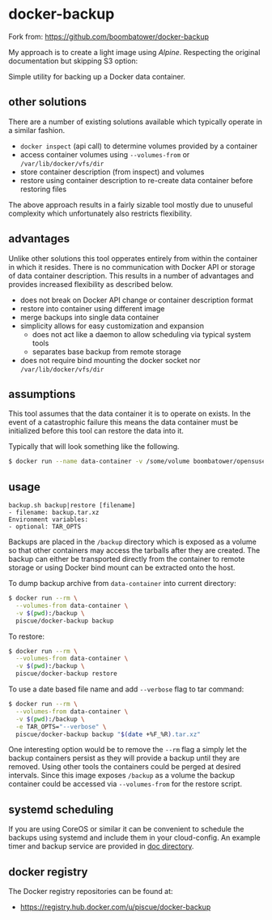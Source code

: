 docker-backup
=============
Fork from: https://github.com/boombatower/docker-backup

My approach is to create a light image using *Alpine*.
Respecting the original documentation but skipping S3 option:

Simple utility for backing up a Docker data container.

other solutions
---------------
There are a number of existing solutions available which typically operate in a
similar fashion.

- `docker inspect` (api call) to determine volumes provided by a container
- access container volumes using `--volumes-from` or `/var/lib/docker/vfs/dir`
- store container description (from inspect) and volumes
- restore using container description to re-create data container before
  restoring files

The above approach results in a fairly sizable tool mostly due to unuseful
complexity which unfortunately also restricts flexibility.

advantages
----------
Unlike other solutions this tool opperates entirely from within the container
in which it resides. There is no communication with Docker API or storage of
data container description. This results in a number of advantages and provides
increased flexibility as described below.

- does not break on Docker API change or container description format
- restore into container using different image
- merge backups into single data container
- simplicity allows for easy customization and expansion
  - does not act like a daemon to allow scheduling via typical system tools
  - separates base backup from remote storage
- does not require bind mounting the docker socket nor `/var/lib/docker/vfs/dir`

assumptions
-----------
This tool assumes that the data container it is to operate on exists. In the
event of a catastrophic failure this means the data container must be
initialized before this tool can restore the data into it.

Typically that will look something like the following.
```sh
$ docker run --name data-container -v /some/volume boombatower/opensuse /bin/true
```

usage
-----
```
backup.sh backup|restore [filename]
- filename: backup.tar.xz
Environment variables:
- optional: TAR_OPTS
```

Backups are placed in the `/backup` directory which is exposed as a volume so
that other containers may access the tarballs after they are created. The
backup can either be transported directly from the container to remote storage
or using Docker bind mount can be extracted onto the host.

To dump backup archive from `data-container` into current directory:
```sh
$ docker run --rm \
  --volumes-from data-container \
  -v $(pwd):/backup \
  piscue/docker-backup backup
```

To restore:
```sh
$ docker run --rm \
  --volumes-from data-container \
  -v $(pwd):/backup \
  piscue/docker-backup restore
```

To use a date based file name and add `--verbose` flag to tar command:
```sh
$ docker run --rm \
  --volumes-from data-container \
  -v $(pwd):/backup \
  -e TAR_OPTS="--verbose" \
  piscue/docker-backup backup "$(date +%F_%R).tar.xz"
```

One interesting option would be to remove the `--rm` flag a simply let the
backup containers persist as they will provide a backup until they are removed.
Using other tools the containers could be perged at desired intervals. Since
this image exposes `/backup` as a volume the backup container could be accessed
via `--volumes-from` for the restore script.


systemd scheduling
------------------
If you are using CoreOS or similar it can be convenient to schedule the backups
using systemd and include them in your cloud-config. An example timer and
backup service are provided in [doc directory](doc).

docker registry
---------------
The Docker registry repositories can be found at:
- https://registry.hub.docker.com/u/piscue/docker-backup
